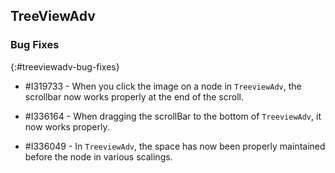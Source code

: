 ## TreeViewAdv

### Bug Fixes
{:#treeviewadv-bug-fixes}

* \#I319733 - When you click the image on a node in `TreeviewAdv`, the scrollbar now works properly at the end of the scroll.

* \#I336164 - When dragging the scrollBar to the bottom of `TreeviewAdv`, it now works properly.

* \#I336049 - In `TreeviewAdv`, the space has now been properly maintained before the node in various scalings.